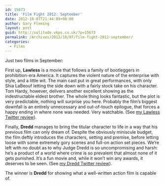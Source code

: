 ```yaml
---
id: 15673
title: 'Film Fight 2012: September'
date: 2012-10-07T21:44:09+00:00
author: Gary Fleming
layout: post
guid: http://solitude.vkps.co.uk/?p=15673
permalink: /Archives/2012/10/07/film-fight-2012-september/
categories:
  - Films
---
```

Just two films in September:

First up, **Lawless** is a movie that follows a family of bootleggers in prohibition-era America. It captures the violent nature of the enterprise with style, and a little wit. The main cast put in great performances, with only Shia LaBeouf letting the side down with a fairly stock take on his character. Tom Hardy, however, delivers another excellent showing as the indestructable eldest brother. The whole thing looks fantastic, but the plot is very predictable, nothing will surprise you here. Probably the film&#8217;s biggest downfall is an entirely unnecessary and out-of-touch epilogue, that forces a happy ending in where none was needed. Very watchable. (See [my Lawless Twitter review](http://twitter.com/garyfleming/status/245262773423063040)).

Finally, **Dredd** manages to bring the titular character to life in a way that his previous film can only dream of. Despite the obviously miniscule budget, the film deftly introduces the characters, setting and premise, before letting loose with some extremely gory scenes and full-on action set pieces. We&#8217;re left with no doubt as to why Judge Dredd is so uncompromising and harsh: he&#8217;s a product of a world where crime is so prevalent that almost none of it gets punished. It&#8217;s a fun movie and, while it won&#8217;t win any awards, it deserves to be seen. (See [my Dredd Twitter review](http://twitter.com/garyfleming/status/245647944693452802)).

The winner is **Dredd** for showing what a well-written action film is capable of.